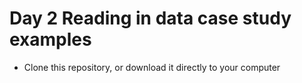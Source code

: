 # Day 2 Reading in data case study examples

- Clone this repository, or download it directly to your computer
